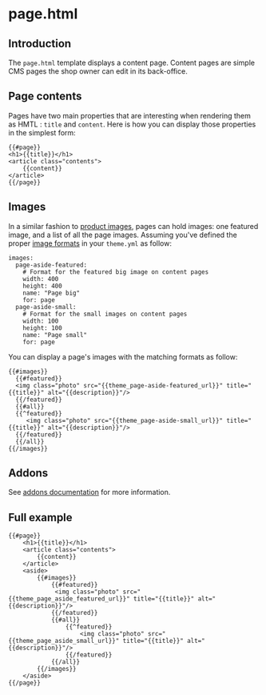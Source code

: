 <!--
  title: page.html
  layout: documentation-with-menu
  -->

page.html
=========

Introduction
------------

The ```page.html``` template displays a content page. Content pages are simple CMS pages the shop owner can edit in its back-office.

Page contents
-------------

Pages have two main properties that are interesting when rendering them as HMTL : ```title``` and ```content```. Here is how you can display those properties in the simplest form:

    {{#page}}
    <h1>{{title}}</h1>
    <article class="contents">
        {{content}}
    </article>
    {{/page}}

<a name="images"></a>
Images
------

In a similar fashion to [product images](/documentation/template-products#images), pages can hold images: one featured image, and a list of all the page images. Assuming you've defined the proper [image formats](/documentation/theme#images-formats) in your ```theme.yml``` as follow:

    images:
      page-aside-featured:
        # Format for the featured big image on content pages
        width: 400
        height: 400
        name: "Page big"
        for: page
      page-aside-small:
        # Format for the small images on content pages
        width: 100
        height: 100
        name: "Page small"
        for: page
You can display a page's images with the matching formats as follow:

    {{#images}}
      {{#featured}}
      <img class="photo" src="{{theme_page-aside-featured_url}}" title="{{title}}" alt="{{description}}"/>
      {{/featured}}
      {{#all}}
      {{^featured}}
         <img class="photo" src="{{theme_page-aside-small_url}}" title="{{title}}" alt="{{description}}"/>
      {{/featured}}
      {{/all}}
    {{/images}}

Addons
------

See [addons documentation](/documentation/addons) for more information.

Full example
------------

    {{#page}}
        <h1>{{title}}</h1>
        <article class="contents">
            {{content}}
        </article>
        <aside>
            {{#images}}
                {{#featured}}
                 <img class="photo" src="{{theme_page_aside_featured_url}}" title="{{title}}" alt="{{description}}"/>
                {{/featured}}
                {{#all}}
                    {{^featured}}
                        <img class="photo" src="{{theme_page_aside_small_url}}" title="{{title}}" alt="{{description}}"/>
                    {{/featured}}
                {{/all}}
            {{/images}}
        </aside>
    {{/page}}
